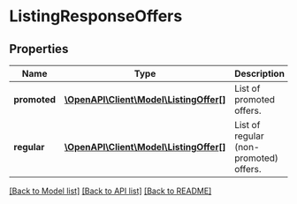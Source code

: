 # ListingResponseOffers

## Properties
Name | Type | Description | Notes
------------ | ------------- | ------------- | -------------
**promoted** | [**\OpenAPI\Client\Model\ListingOffer[]**](ListingOffer.md) | List of promoted offers. | [optional] 
**regular** | [**\OpenAPI\Client\Model\ListingOffer[]**](ListingOffer.md) | List of regular (non-promoted) offers. | [optional] 

[[Back to Model list]](../README.md#documentation-for-models) [[Back to API list]](../README.md#documentation-for-api-endpoints) [[Back to README]](../README.md)



